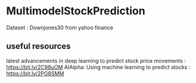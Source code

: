 # MultimodelStockPrediction
  Dataset : Downjones30 from yahoo finance
  
  
  
## useful resources
latest advancements in deep learning to predict stock price movements : https://bit.ly/2C98uOM 
AIAlpha: Using machine learning to predict stocks : https://bit.ly/2PG8SMM

